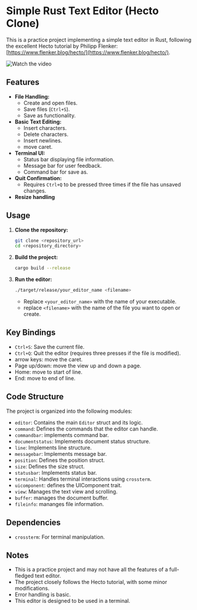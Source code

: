 
# Simple Rust Text Editor (Hecto Clone)

This is a practice project implementing a simple text editor in Rust, following the excellent Hecto tutorial by Philipp Flenker: [https://www.flenker.blog/hecto/](https://www.flenker.blog/hecto/).

<img src="https://raw.githubusercontent.com/Greyash-Dave/Greyash-Dave/main/images/text-editor/1.jpeg" alt="Watch the video">

## Features

* **File Handling:**
    * Create and open files.
    * Save files (`Ctrl+S`).
    * Save as functionality.
* **Basic Text Editing:**
    * Insert characters.
    * Delete characters.
    * Insert newlines.
    * move caret.
* **Terminal UI:**
    * Status bar displaying file information.
    * Message bar for user feedback.
    * Command bar for save as.
* **Quit Confirmation:**
    * Requires `Ctrl+Q` to be pressed three times if the file has unsaved changes.
* **Resize handling**

## Usage

1.  **Clone the repository:**

    ```bash
    git clone <repository_url>
    cd <repository_directory>
    ```

2.  **Build the project:**

    ```bash
    cargo build --release
    ```

3.  **Run the editor:**

    ```bash
    ./target/release/your_editor_name <filename>
    ```

    * Replace `<your_editor_name>` with the name of your executable.
    * replace `<filename>` with the name of the file you want to open or create.

## Key Bindings

* `Ctrl+S`: Save the current file.
* `Ctrl+Q`: Quit the editor (requires three presses if the file is modified).
* arrow keys: move the caret.
* Page up/down: move the view up and down a page.
* Home: move to start of line.
* End: move to end of line.

## Code Structure

The project is organized into the following modules:

* `editor`: Contains the main `Editor` struct and its logic.
* `command`: Defines the commands that the editor can handle.
* `commandbar`: implements command bar.
* `documentstatus`: Implements document status structure.
* `line`: Implements line structure.
* `messagebar`: Implements message bar.
* `position`: Defines the position struct.
* `size`: Defines the size struct.
* `statusbar`: Implements status bar.
* `terminal`: Handles terminal interactions using `crossterm`.
* `uicomponent`: defines the UIComponent trait.
* `view`: Manages the text view and scrolling.
* `buffer`: manages the document buffer.
* `fileinfo`: mananges file information.

## Dependencies

* `crossterm`: For terminal manipulation.

## Notes

* This is a practice project and may not have all the features of a full-fledged text editor.
* The project closely follows the Hecto tutorial, with some minor modifications.
* Error handling is basic.
* This editor is designed to be used in a terminal.
